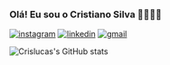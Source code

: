 
### Olá! Eu sou o Cristiano Silva 👨🏾‍💻👋

[![instagram](https://img.shields.io/badge/Instagram-E4405F?style=for-the-badge&logo=instagram&logoColor=white)](https://www.instagram.com/crisluuucas/) [![linkedin](https://img.shields.io/badge/LinkedIn-0077B5?style=for-the-badge&logo=linkedin&logoColor=white)](https://www.linkedin.com/in/cristiano-lucas-alves-492b13281) [![gmail](https://img.shields.io/badge/Gmail-D14836?style=for-the-badge&logo=gmail&logoColor=white)](mailto:cristianolucasalvess@gmail.com)


![Crislucas's GitHub stats](https://github-readme-stats.vercel.app/api?username=crislucas1&show_icons=true&theme=highcontrast)
